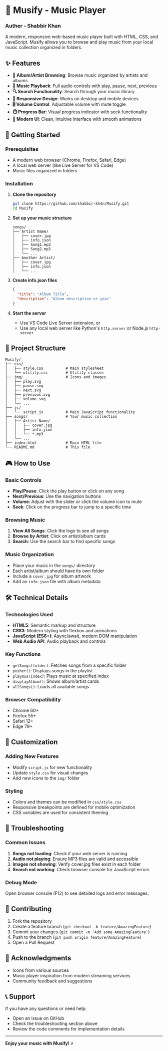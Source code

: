 # 🎵 Musify - Music Player
### Auther - Shabbir Khan

A modern, responsive web-based music player built with HTML, CSS, and JavaScript. Musify allows you to browse and play music from your local music collection organized in folders.

## ✨ Features

- **🎼 Album/Artist Browsing**: Browse music organized by artists and albums
- **🎵 Music Playback**: Full audio controls with play, pause, next, previous
- **🔍 Search Functionality**: Search through your music library
- **📱 Responsive Design**: Works on desktop and mobile devices
- **🎚️ Volume Control**: Adjustable volume with mute toggle
- **⏱️ Progress Bar**: Visual progress indicator with seek functionality
- **🎨 Modern UI**: Clean, intuitive interface with smooth animations

## 🚀 Getting Started

### Prerequisites

- A modern web browser (Chrome, Firefox, Safari, Edge)
- A local web server (like Live Server for VS Code)
- Music files organized in folders

### Installation

1. **Clone the repository**
   ```bash
   git clone https://github.com/shabbir-kh4n/Musify.git
   cd Musify
   ```

2. **Set up your music structure**
   ```
   songs/
   ├── Artist Name/
   │   ├── cover.jpg
   │   ├── info.json
   │   ├── Song1.mp3
   │   ├── Song2.mp3
   │   └── ...
   ├── Another Artist/
   │   ├── cover.jpg
   │   ├── info.json
   │   └── ...
   ```

3. **Create info.json files**
   ```json
   {
     "title": "Album Title",
     "description": "Album description or year"
   }
   ```

4. **Start the server**
   - Use VS Code Live Server extension, or
   - Use any local web server like Python's `http.server` or Node.js `http-server`

## 📁 Project Structure

```
Musify/
├── css/
│   ├── style.css          # Main stylesheet
│   └── utility.css        # Utility classes
├── img/                   # Icons and images
│   ├── play.svg
│   ├── pause.svg
│   ├── next.svg
│   ├── previous.svg
│   ├── volume.svg
│   └── ...
├── js/
│   └── script.js          # Main JavaScript functionality
├── songs/                 # Your music collection
│   ├── Artist Name/
│   │   ├── cover.jpg
│   │   ├── info.json
│   │   └── *.mp3
│   └── ...
├── index.html             # Main HTML file
└── README.md              # This file
```

## 🎮 How to Use

### Basic Controls
- **Play/Pause**: Click the play button or click on any song
- **Next/Previous**: Use the navigation buttons
- **Volume**: Adjust with the slider or click the volume icon to mute
- **Seek**: Click on the progress bar to jump to a specific time

### Browsing Music
1. **View All Songs**: Click the logo to see all songs
2. **Browse by Artist**: Click on artist/album cards
3. **Search**: Use the search bar to find specific songs

### Music Organization
- Place your music in the `songs/` directory
- Each artist/album should have its own folder
- Include a `cover.jpg` for album artwork
- Add an `info.json` file with album metadata

## 🛠️ Technical Details

### Technologies Used
- **HTML5**: Semantic markup and structure
- **CSS3**: Modern styling with flexbox and animations
- **JavaScript (ES6+)**: Async/await, modern DOM manipulation
- **Web Audio API**: Audio playback and controls

### Key Functions
- `getSongs(folder)`: Fetches songs from a specific folder
- `pusher()`: Displays songs in the playlist
- `playmus(index)`: Plays music at specified index
- `displayAlbum()`: Shows album/artist cards
- `allSongs()`: Loads all available songs

### Browser Compatibility
- Chrome 60+
- Firefox 55+
- Safari 12+
- Edge 79+

## 🔧 Customization

### Adding New Features
- Modify `script.js` for new functionality
- Update `style.css` for visual changes
- Add new icons to the `img/` folder

### Styling
- Colors and themes can be modified in `css/style.css`
- Responsive breakpoints are defined for mobile optimization
- CSS variables are used for consistent theming

## 🐛 Troubleshooting

### Common Issues
1. **Songs not loading**: Check if your web server is running
2. **Audio not playing**: Ensure MP3 files are valid and accessible
3. **Images not showing**: Verify cover.jpg files exist in each folder
4. **Search not working**: Check browser console for JavaScript errors

### Debug Mode
Open browser console (F12) to see detailed logs and error messages.

## 🤝 Contributing

1. Fork the repository
2. Create a feature branch (`git checkout -b feature/AmazingFeature`)
3. Commit your changes (`git commit -m 'Add some AmazingFeature'`)
4. Push to the branch (`git push origin feature/AmazingFeature`)
5. Open a Pull Request



## 🙏 Acknowledgments

- Icons from various sources
- Music player inspiration from modern streaming services
- Community feedback and suggestions

## 📞 Support

If you have any questions or need help:
- Open an issue on GitHub
- Check the troubleshooting section above
- Review the code comments for implementation details

---

**Enjoy your music with Musify! 🎶**
